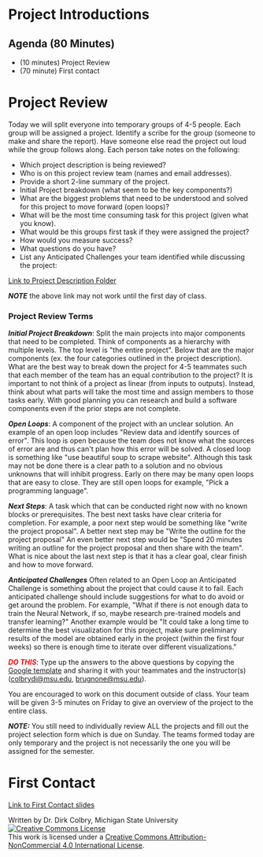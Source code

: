 #  Project Introductions

## Agenda (80 Minutes)

- (10 minutes) Project Review
- (70 minute) First contact 



# Project Review

Today we will split everyone into temporary groups of 4-5 people.  Each group will be assigned a project.  Identify a scribe for the group (someone to make and share the report). Have someone else read the project out loud while the group follows along.  Each person take notes on the following:

- Which project description is being reviewed?
- Who is on this project review team (names and email addresses). 
- Provide a short 2-line summary of the project. 
- Initial Project breakdown (what seem to be the key components?)
- What are the biggest problems that need to be understood and solved for this project to move forward (open loops)?
- What will be the most time consuming task for this project (given what you know).
- What would be this groups first task if they were assigned the project?
- How would you measure success?
- What questions do you have?
- List any Anticipated Challenges your team identified while discussing the project:

[Link to Project Description Folder](https://d2l.msu.edu/d2l/le/lessons/1384604/units/11918960)

 **_NOTE_** the above link may not work until the first day of class.

### Project Review Terms

**_Initial Project Breakdown_**: Split the main projects into major components that need to be completed.  Think of components as a hierarchy with multiple levels. The top level is "the entire project". Below that are the major components (ex. the four categories outlined in the project description). What are the best way to break down the project for 4-5 teammates such that each member of the team has an equal contribution to the project?  It is important to not think of a project as linear (from inputs to outputs).  Instead, think about what parts will take the most time and assign members to those tasks early. With good planning you can research and build a software components even if the prior steps are not complete. 

**_Open Loops_**:  A component of the project with an unclear solution.  An example of an open loop includes "Review data and identify sources of error".  This loop is open because the team does not know what the sources of error are and thus can't plan how this error will be solved.  A closed loop is something like "use beautiful soup to scrape website".  Although this task may not be done there is a clear path to a solution and no obvious unknowns that will inhibit progress.  Early on there may be many open loops that are easy to close. They are still open loops for example, "Pick a programming language".

**_Next Steps_**:  A task which that can be conducted right now with no known blocks or prerequisites.  The best next tasks have clear criteria for completion. For example, a poor next step would be something like "write the project proposal".  A better next step may be "Write the outline for the project proposal" An even better next step would be "Spend 20 minutes writing an outline for the project proposal and then share with the team". What is nice about the last next step is that it has a clear goal, clear finish and how to move forward. 

**_Anticipated Challenges_** Often related to an Open Loop an Anticipated Challenge is something about the project that could cause it to fail.  Each anticipated challenge should include suggestions for what to do avoid or get around the problem.  For example, "What if there is not enough data to train the Neural Network, if so, maybe research pre-trained models and transfer learning?"  Another example would be "It could take a long time to determine the best visualization for this project, make sure preliminary results of the model are obtained early in the project (within the first four weeks) so there is enough time to iterate over different visualizations."

_**<font color='red'>DO THIS</font>**_: Type up the answers to the above questions by copying the [Google template](https://docs.google.com/document/d/17FvA30OuxzbA_1nmYcamg4mxw1X5c4_Ea5ozwRmWGS8/edit?usp=sharing) and sharing it with your teammates and the instructor(s) (colbrydi@msu.edu, brugnone@msu.edu).

You are encouraged to work on this document outside of class. Your team will be given 3-5 minutes on Friday to give an overview of the project to the entire class. 

**_NOTE:_** You still need to individually review ALL the projects and fill out the project selection form which is due on Sunday. The teams formed today are only temporary and the project is not necessarily the one you will be assigned for the semester.

# First Contact

[Link to First Contact slides](https://docs.google.com/presentation/d/11EEHz7XZAT65YCqxtI7ojkqzujQllaUDYiYGEOwjanA/edit?usp=sharing)

Written by Dr. Dirk Colbry, Michigan State University
<a rel="license" href="http://creativecommons.org/licenses/by-nc/4.0/"><img alt="Creative Commons License" style="border-width:0" src="https://i.creativecommons.org/l/by-nc/4.0/88x31.png" /></a><br />This work is licensed under a <a rel="license" href="http://creativecommons.org/licenses/by-nc/4.0/">Creative Commons Attribution-NonCommercial 4.0 International License</a>.
